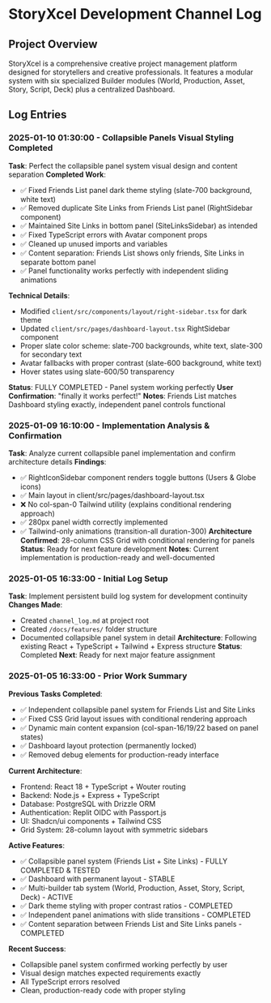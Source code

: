 # StoryXcel Development Channel Log

## Project Overview
StoryXcel is a comprehensive creative project management platform designed for storytellers and creative professionals. It features a modular system with six specialized Builder modules (World, Production, Asset, Story, Script, Deck) plus a centralized Dashboard.

## Log Entries

### 2025-01-10 01:30:00 - Collapsible Panels Visual Styling Completed
**Task**: Perfect the collapsible panel system visual design and content separation
**Completed Work**:
- ✅ Fixed Friends List panel dark theme styling (slate-700 background, white text)
- ✅ Removed duplicate Site Links from Friends List panel (RightSidebar component)
- ✅ Maintained Site Links in bottom panel (SiteLinksSidebar) as intended
- ✅ Fixed TypeScript errors with Avatar component props
- ✅ Cleaned up unused imports and variables
- ✅ Content separation: Friends List shows only friends, Site Links in separate bottom panel
- ✅ Panel functionality works perfectly with independent sliding animations

**Technical Details**:
- Modified `client/src/components/layout/right-sidebar.tsx` for dark theme
- Updated `client/src/pages/dashboard-layout.tsx` RightSidebar component
- Proper slate color scheme: slate-700 backgrounds, white text, slate-300 for secondary text
- Avatar fallbacks with proper contrast (slate-600 background, white text)
- Hover states using slate-600/50 transparency

**Status**: FULLY COMPLETED - Panel system working perfectly
**User Confirmation**: "finally it works perfect!" 
**Notes**: Friends List matches Dashboard styling exactly, independent panel controls functional

### 2025-01-09 16:10:00 - Implementation Analysis & Confirmation
**Task**: Analyze current collapsible panel implementation and confirm architecture details
**Findings**:
- ✅ RightIconSidebar component renders toggle buttons (Users & Globe icons)
- ✅ Main layout in client/src/pages/dashboard-layout.tsx 
- ❌ No col-span-0 Tailwind utility (explains conditional rendering approach)
- ✅ 280px panel width correctly implemented
- ✅ Tailwind-only animations (transition-all duration-300)
**Architecture Confirmed**: 28-column CSS Grid with conditional rendering for panels
**Status**: Ready for next feature development
**Notes**: Current implementation is production-ready and well-documented

### 2025-01-05 16:33:00 - Initial Log Setup  
**Task**: Implement persistent build log system for development continuity
**Changes Made**: 
- Created `channel_log.md` at project root
- Created `/docs/features/` folder structure
- Documented collapsible panel system in detail
**Architecture**: Following existing React + TypeScript + Tailwind + Express structure
**Status**: Completed
**Next**: Ready for next major feature assignment

### 2025-01-05 16:33:00 - Prior Work Summary
**Previous Tasks Completed**:
- ✅ Independent collapsible panel system for Friends List and Site Links
- ✅ Fixed CSS Grid layout issues with conditional rendering approach
- ✅ Dynamic main content expansion (col-span-16/19/22 based on panel states)
- ✅ Dashboard layout protection (permanently locked)
- ✅ Removed debug elements for production-ready interface

**Current Architecture**:
- Frontend: React 18 + TypeScript + Wouter routing
- Backend: Node.js + Express + TypeScript
- Database: PostgreSQL with Drizzle ORM
- Authentication: Replit OIDC with Passport.js
- UI: Shadcn/ui components + Tailwind CSS
- Grid System: 28-column layout with symmetric sidebars

**Active Features**:
- ✅ Collapsible panel system (Friends List + Site Links) - FULLY COMPLETED & TESTED
- ✅ Dashboard with permanent layout - STABLE  
- ✅ Multi-builder tab system (World, Production, Asset, Story, Script, Deck) - ACTIVE
- ✅ Dark theme styling with proper contrast ratios - COMPLETED
- ✅ Independent panel animations with slide transitions - COMPLETED
- ✅ Content separation between Friends List and Site Links panels - COMPLETED

**Recent Success**:
- Collapsible panel system confirmed working perfectly by user
- Visual design matches expected requirements exactly
- All TypeScript errors resolved
- Clean, production-ready code with proper styling
